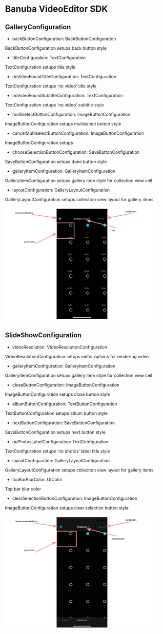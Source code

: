 # Banuba VideoEditor SDK
## GalleryConfiguration

- backButtonConfiguration: BackButtonConfiguration

BackButtonConfiguration setups back button style

- titleConfiguration: TextConfiguration

TextConfiguration setups title style

- noVideoFoundTitleConfiguration: TextConfiguration

TextConfiguration setups 'no video' title style

- noVideoFoundSubtitleConfiguration: TextConfiguration

TextConfiguration setups 'no video' subtitle style

- multiselectButtonConfiguration: ImageButtonConfiguration

ImageButtonConfiguration setups multiselect button style

- cancelMultiselectButtonConfiguration: ImageButtonConfiguration

ImageButtonConfiguration setups

- chooseSelectionButtonConfiguration: SaveButtonConfiguration

SaveButtonConfiguration setups done button style

- galleryItemConfiguration: GalleryItemConfiguration

GalleryItemConfiguration setups gallery item style for collection view cell

- layoutConfiguration: GalleryLayoutConfiguration

GalleryLayoutConfiguration setups collection view layout for gallery items

![img](screenshots/GalleryScreen.png)

## SlideShowConfiguration

- videoResolution: VideoResolutionConfiguration

VideoResolutionConfiguration setups editor options for rendering video

- galleryItemConfiguration: GalleryItemConfiguration

GalleryItemConfiguration setups gallery item style for collection view cell

- closeButtonConfiguration: ImageButtonConfiguration

ImageButtonConfiguration setups close button style

- albumButtonConfiguration: TextButtonConfiguration

TextButtonConfiguration setups album button style

- nextButtonConfiguration: SaveButtonConfiguration

SaveButtonConfiguration setups next button style

- noPhotosLabelConfiguration: TextConfiguration

TextConfiguration setups 'no photos' label title style

- layoutConfiguration: GalleryLayoutConfiguration

GalleryLayoutConfiguration setups collection view layout for gallery items

- topBarBlurColor: UIColor

Top bar blur color

- clearSelectionButtonConfiguration: ImageButtonConfiguration

ImageButtonConfiguration setups clear selection button style

![img](screenshots/SlideShowScreen.png)
